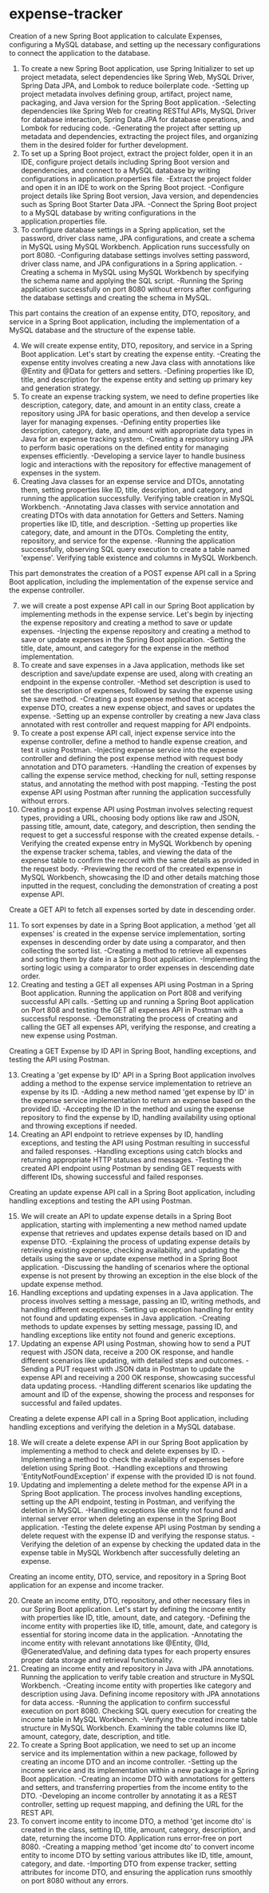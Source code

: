 # expense-tracker
Creation of a new Spring Boot application to calculate Expenses, configuring a MySQL database, and setting up the necessary configurations to connect the application to the database.

1. To create a new Spring Boot application, use Spring Initializer to set up project metadata, select dependencies like Spring Web, MySQL Driver, Spring Data JPA, and Lombok to reduce boilerplate code.
          -Setting up project metadata involves defining group, artifact, project name, packaging, and Java version for the Spring Boot application.
          -Selecting dependencies like Spring Web for creating RESTful APIs, MySQL Driver for database interaction, Spring Data JPA for database operations, and Lombok for reducing code.
          -Generating the project after setting up metadata and dependencies, extracting the project files, and organizing them in the desired folder for further development.
2. To set up a Spring Boot project, extract the project folder, open it in an IDE, configure project details including Spring Boot version and dependencies, and connect to a MySQL database by writing configurations in application.properties file.
          -Extract the project folder and open it in an IDE to work on the Spring Boot project.
          -Configure project details like Spring Boot version, Java version, and dependencies such as Spring Boot Starter Data JPA.
          -Connect the Spring Boot project to a MySQL database by writing configurations in the application.properties file.
3. To configure database settings in a Spring application, set the password, driver class name, JPA configurations, and create a schema in MySQL using MySQL Workbench. Application runs successfully on port 8080.
          -Configuring database settings involves setting password, driver class name, and JPA configurations in a Spring application.
          -Creating a schema in MySQL using MySQL Workbench by specifying the schema name and applying the SQL script.
          -Running the Spring application successfully on port 8080 without errors after configuring the database settings and creating the schema in MySQL.


This part contains the creation of an expense entity, DTO, repository, and service in a Spring Boot application, including the implementation of a MySQL database and the structure of the expense table.


4. We will create expense entity, DTO, repository, and service in a Spring Boot application. Let's start by creating the expense entity.
          -Creating the expense entity involves creating a new Java class with annotations like @Entity and @Data for getters and setters.
          -Defining properties like ID, title, and description for the expense entity and setting up primary key and generation strategy.
5. To create an expense tracking system, we need to define properties like description, category, date, and amount in an entity class, create a repository using JPA for basic operations, and then develop a service layer for managing expenses.
          -Defining entity properties like description, category, date, and amount with appropriate data types in Java for an expense tracking system.
          -Creating a repository using JPA to perform basic operations on the defined entity for managing expenses efficiently.
          -Developing a service layer to handle business logic and interactions with the repository for effective management of expenses in the system.
6. Creating Java classes for an expense service and DTOs, annotating them, setting properties like ID, title, description, and category, and running the application successfully. Verifying table creation in MySQL Workbench.
          -Annotating Java classes with service annotation and creating DTOs with data annotation for Getters and Setters. Naming properties like ID, title, and description.
          -Setting up properties like category, date, and amount in the DTOs. Completing the entity, repository, and service for the expense.
          -Running the application successfully, observing SQL query execution to create a table named 'expense'. Verifying table existence and columns in MySQL Workbench.

This part demonstrates the creation of a POST expense API call in a Spring Boot application, including the implementation of the expense service and the expense controller.

7.  we will create a post expense API call in our Spring Boot application by implementing methods in the expense service. Let's begin by injecting the expense repository and creating a method to save or update expenses.
          -Injecting the expense repository and creating a method to save or update expenses in the Spring Boot application.
          -Setting the title, date, amount, and category for the expense in the method implementation.
8. To create and save expenses in a Java application, methods like set description and save/update expense are used, along with creating an endpoint in the expense controller. 
          -Method set description is used to set the description of expenses, followed by saving the expense using the save method. 
          -Creating a post expense method that accepts expense DTO, creates a new expense object, and saves or updates the expense. 
          -Setting up an expense controller by creating a new Java class annotated with rest controller and request mapping for API endpoints. 
9. To create a post expense API call, inject expense service into the expense controller, define a method to handle expense creation, and test it using Postman. 
          -Injecting expense service into the expense controller and defining the post expense method with request body annotation and DTO parameters. 
          -Handling the creation of expenses by calling the expense service method, checking for null, setting response status, and annotating the method with post mapping. 
          -Testing the post expense API using Postman after running the application successfully without errors. 
10. Creating a post expense API using Postman involves selecting request types, providing a URL, choosing body options like raw and JSON, passing title, amount, date, category, and description, then sending the request to get a successful response with the created expense details.
          -Verifying the created expense entry in MySQL Workbench by opening the expense tracker schema, tables, and viewing the data of the expense table to confirm the record with the same details as provided in the request body.
          -Previewing the record of the created expense in MySQL Workbench, showcasing the ID and other details matching those inputted in the request, concluding the demonstration of creating a post expense API.

Create a GET API to fetch all expenses sorted by date in descending order.


11. To sort expenses by date in a Spring Boot application, a method 'get all expenses' is created in the expense service implementation, sorting expenses in descending order by date using a comparator, and then collecting the sorted list.
          -Creating a method to retrieve all expenses and sorting them by date in a Spring Boot application.
          -Implementing the sorting logic using a comparator to order expenses in descending date order.
12. Creating and testing a GET all expenses API using Postman in a Spring Boot application. Running the application on Port 808 and verifying successful API calls.
          -Setting up and running a Spring Boot application on Port 808 and testing the GET all expenses API in Postman with a successful response.
          -Demonstrating the process of creating and calling the GET all expenses API, verifying the response, and creating a new expense using Postman.

Creating a GET Expense by ID API in Spring Boot, handling exceptions, and testing the API using Postman.


13. Creating a 'get expense by ID' API in a Spring Boot application involves adding a method to the expense service implementation to retrieve an expense by its ID.
          -Adding a new method named 'get expense by ID' in the expense service implementation to return an expense based on the provided ID.
          -Accepting the ID in the method and using the expense repository to find the expense by ID, handling availability using optional and throwing exceptions if needed.
14. Creating an API endpoint to retrieve expenses by ID, handling exceptions, and testing the API using Postman resulting in successful and failed responses.
          -Handling exceptions using catch blocks and returning appropriate HTTP statuses and messages.
          -Testing the created API endpoint using Postman by sending GET requests with different IDs, showing successful and failed responses.


Creating an update expense API call in a Spring Boot application, including handling exceptions and testing the API using Postman.



15. We will create an API to update expense details in a Spring Boot application, starting with implementing a new method named update expense that retrieves and updates expense details based on ID and expense DTO.
          -Explaining the process of updating expense details by retrieving existing expense, checking availability, and updating the details using the save or update expense method in a Spring Boot application.
          -Discussing the handling of scenarios where the optional expense is not present by throwing an exception in the else block of the update expense method.
16. Handling exceptions and updating expenses in a Java application. The process involves setting a message, passing an ID, writing methods, and handling different exceptions.
          -Setting up exception handling for entity not found and updating expenses in Java application. 
          -Creating methods to update expenses by setting message, passing ID, and handling exceptions like entity not found and generic exceptions. 
17. Updating an expense API using Postman, showing how to send a PUT request with JSON data, receive a 200 OK response, and handle different scenarios like updating, with detailed steps and outcomes.
          -Sending a PUT request with JSON data in Postman to update the expense API and receiving a 200 OK response, showcasing successful data updating process.
          -Handling different scenarios like updating the amount and ID of the expense, showing the process and responses for successful and failed updates.

Creating a delete expense API call in a Spring Boot application, including handling exceptions and verifying the deletion in a MySQL database.


18.  We will create a delete expense API in our Spring Boot application by implementing a method to check and delete expenses by ID.
          -Implementing a method to check the availability of expenses before deletion using Spring Boot.
          -Handling exceptions and throwing 'EntityNotFoundException' if expense with the provided ID is not found.
19. Updating and implementing a delete method for the expense API in a Spring Boot application. The process involves handling exceptions, setting up the API endpoint, testing in Postman, and verifying the deletion in MySQL.
          -Handling exceptions like entity not found and internal server error when deleting an expense in the Spring Boot application.
          -Testing the delete expense API using Postman by sending a delete request with the expense ID and verifying the response status.
          -Verifying the deletion of an expense by checking the updated data in the expense table in MySQL Workbench after successfully deleting an expense.

Creating an income entity, DTO, service, and repository in a Spring Boot application for an expense and income tracker.


20. Create an income entity, DTO, repository, and other necessary files in our Spring Boot application. Let's start by defining the income entity with properties like ID, title, amount, date, and category.
          -Defining the income entity with properties like ID, title, amount, date, and category is essential for storing income data in the application.
          -Annotating the income entity with relevant annotations like @Entity, @Id, @GeneratedValue, and defining data types for each property ensures proper data storage and retrieval functionality.
21. Creating an income entity and repository in Java with JPA annotations. Running the application to verify table creation and structure in MySQL Workbench.
          -Creating income entity with properties like category and description using Java. Defining income repository with JPA annotations for data access.
          -Running the application to confirm successful execution on port 8080. Checking SQL query execution for creating the income table in MySQL Workbench.
          -Verifying the created income table structure in MySQL Workbench. Examining the table columns like ID, amount, category, date, description, and title.
22. To create a Spring Boot application, we need to set up an income service and its implementation within a new package, followed by creating an income DTO and an income controller. 
          -Setting up the income service and its implementation within a new package in a Spring Boot application. 
          -Creating an income DTO with annotations for getters and setters, and transferring properties from the income entity to the DTO. 
          -Developing an income controller by annotating it as a REST controller, setting up request mapping, and defining the URL for the REST API. 
23.  To convert income entity to income DTO, a method 'get income dto' is created in the class, setting ID, title, amount, category, description, and date, returning the income DTO. Application runs error-free on port 8080.
          -Creating a mapping method 'get income dto' to convert income entity to income DTO by setting various attributes like ID, title, amount, category, and date.
          -Importing DTO from expense tracker, setting attributes for income DTO, and ensuring the application runs smoothly on port 8080 without any errors.
